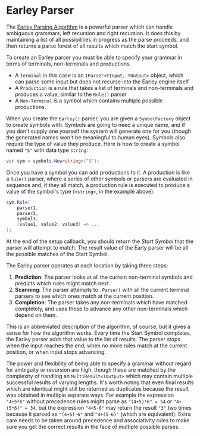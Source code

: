 # Earley Parser

The [Earley Parsing Algorithm](https://en.wikipedia.org/wiki/Earley_parser) is a powerful parser which can handle ambiguous grammars, left recursion and right recursion. It does this by maintaining a list of all possibilities in progress as the parse proceeds, and then returns a parse forest of all results which match the start symbol. 

To create an Earley parser you must be able to specify your grammar in terms of terminals, non-terminals and productions.
* A `Terminal` in this case is an `IParser<TInput, TOutput>` object, which can parse some input but does not recurse into the Earley engine itself
* A `Production` is a rule that takes a list of terminals and non-terminals and produces a value, similar to the `Rule()` parser
* A `Non-Terminal` is a symbol which contains multiple possible productions.

When you create the `Earley()` parser, you are given a `SymbolFactory` object to create symbols with. Symbols are going to need a unique name, and if you don't supply one yourself the system will generate one for you (though the generated names won't be meaningful to human eyes). Symbols also require the type of value they produce. Here is how to create a symbol named `"S"` with data type `string`:

```csharp
var sym = symbols.New<string>("S");
```

Once you have a symbol you can add productions to it. A production is like a `Rule()` parser, where a series of other symbols or parsers are evaluated in sequence and, if they all match, a production rule is executed to produce a value of the symbol's type (`<string>`, in the example above):

```csharp
sym.Rule(
    parser1, 
    parser2, 
    symbol3, 
    (value1, value2, value3) => ...
);
```

At the end of the setup callback, you should return the *Start Symbol* that the parser will attempt to match. The result value of the Early parser will be all the possible matches of the Start Symbol.

The Earley parser operates at each location by taking three steps:

1. **Prediction**: The parser looks at all the current non-terminal symbols and predicts which rules might match next.
2. **Scanning**: The parser attempts to `.Parse()` with all the current terminal parsers to see which ones match at the current position.
3. **Completion**: The parser takes any non-terminals which have matched completely, and uses those to advance any other non-terminals which depend on them.

This is an abbreviated description of the algorithm, of course, but it gives a sense for how the algorithm works. Every time the Start Symbol completes, the Earley parser adds that value to the list of results. The parser stops when the input reaches the end, when no more rules match at the current position, or when input stops advancing.

The power and flexibility of being able to specify a grammar without regard for ambiguity or recursion are high, though these are matched by the complexity of handling an `MultiResult<TOutput>` which may contain multiple successful results of varying lengths. It's worth noting that even final results which are identical might still be returned as duplicates because the result was obtained in multiple separate ways. For example the expression `"4+5*6"` without precedence rules might parse as `"(4+5)*6" = 54` or `"4+(5*6)" = 34`, but the expression `"4+5-6"` may return the result `"3"` two times because it parsed as `"(4+5)-6"` and `"4+(5-6)"` (which are equivalent). Extra care needs to be taken around precedence and associativity rules to make sure you get the correct results in the face of multiple possible parses.
